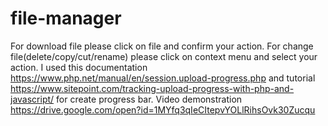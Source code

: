 # file-manager
For download file please click on file and confirm your action.
For change file(delete/copy/cut/rename) please click on context menu and select your action.
I used this documentation https://www.php.net/manual/en/session.upload-progress.php and tutorial https://www.sitepoint.com/tracking-upload-progress-with-php-and-javascript/ for create progress bar.
Video demonstration https://drive.google.com/open?id=1MYfq3qIeCItepvYOLlRihsOvk30Zucqu
